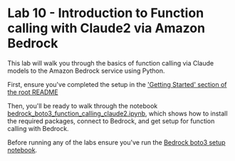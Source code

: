 # Lab 10 - Introduction to Function calling with Claude2 via Amazon Bedrock

This lab will walk you through the basics of function calling via Claude models to the Amazon Bedrock service using Python. 

First, ensure you've completed the setup in the ['Getting Started' section of the root README](../README.md#Getting-started)

Then, you'll be ready to walk through the notebook [bedrock_boto3_function_calling_claude2.ipynb](bedrock_boto3_function_calling_claude2.ipynb), which shows how to install the required packages, connect to Bedrock, and get setup for function calling with Bedrock.

Before running any of the labs ensure you've run the [Bedrock boto3 setup notebook](../00_Intro/bedrock_boto3_setup.ipynb#Prerequisites).
